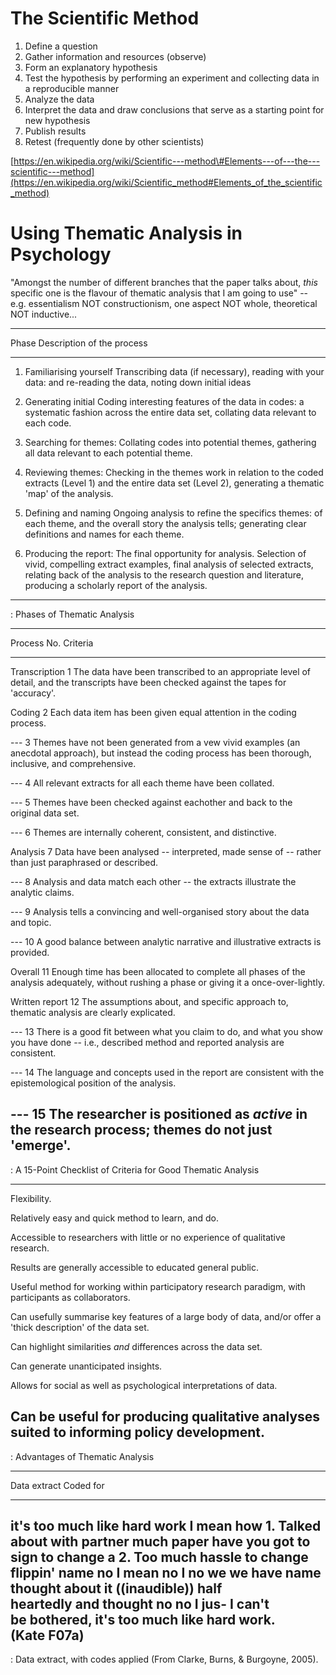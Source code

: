 The Scientific Method
=====================

1.  Define a question
2.  Gather information and resources (observe)
3.  Form an explanatory hypothesis
4.  Test the hypothesis by performing an experiment and collecting data
    in a reproducible manner
5.  Analyze the data
6.  Interpret the data and draw conclusions that serve as a starting
    point for new hypothesis
7.  Publish results
8.  Retest (frequently done by other scientists)

[https://en.wikipedia.org/wiki/Scientific---method\#Elements---of---the---scientific---method](https://en.wikipedia.org/wiki/Scientific_method#Elements_of_the_scientific_method)

Using Thematic Analysis in Psychology
=====================================

"Amongst the number of different branches that the paper talks about,
*this* specific one is the flavour of thematic analysis that I am going
to use" -- e.g. essentialism NOT constructionism, one aspect NOT whole,
theoretical NOT inductive...

  ----------------------------------------------------------------------
  Phase                       Description of the process
  --------------------------- ------------------------------------------
  1. Familiarising yourself   Transcribing data (if necessary), reading
  with your data:             and re-reading the data, noting down
                              initial ideas

  2. Generating initial       Coding interesting features of the data in
  codes:                      a systematic fashion across the entire
                              data set, collating data relevant to each
                              code.

  3. Searching for themes:    Collating codes into potential themes,
                              gathering all data relevant to each
                              potential theme.

  4. Reviewing themes:        Checking in the themes work in relation to
                              the coded extracts (Level 1) and the
                              entire data set (Level 2), generating a
                              thematic 'map' of the analysis.

  5. Defining and naming      Ongoing analysis to refine the specifics
  themes:                     of each theme, and the overall story the
                              analysis tells; generating clear
                              definitions and names for each theme.

  6. Producing the report:    The final opportunity for analysis.
                              Selection of vivid, compelling extract
                              examples, final analysis of selected
                              extracts, relating back of the analysis to
                              the research question and literature,
                              producing a scholarly report of the
                              analysis.
  ----------------------------------------------------------------------

  : Phases of Thematic Analysis

  ------------------------------------------------------------------------
  Process          No.    Criteria
  ---------------- ------ ------------------------------------------------
  Transcription    1      The data have been transcribed to an appropriate
                          level of detail, and the transcripts have been
                          checked against the tapes for 'accuracy'.

  Coding           2      Each data item has been given equal attention in
                          the coding process.

  ---              3      Themes have not been generated from a vew vivid
                          examples (an anecdotal approach), but instead
                          the coding process has been thorough, inclusive,
                          and comprehensive.

  ---              4      All relevant extracts for all each theme have
                          been collated.

  ---              5      Themes have been checked against eachother and
                          back to the original data set.

  ---              6      Themes are internally coherent, consistent, and
                          distinctive.

  Analysis         7      Data have been analysed -- interpreted, made
                          sense of -- rather than just paraphrased or
                          described.

  ---              8      Analysis and data match each other -- the
                          extracts illustrate the analytic claims.

  ---              9      Analysis tells a convincing and well-organised
                          story about the data and topic.

  ---              10     A good balance between analytic narrative and
                          illustrative extracts is provided.

  Overall          11     Enough time has been allocated to complete all
                          phases of the analysis adequately, without
                          rushing a phase or giving it a
                          once-over-lightly.

  Written report   12     The assumptions about, and specific approach to,
                          thematic analysis are clearly explicated.

  ---              13     There is a good fit between what you claim to
                          do, and what you show you have done -- i.e.,
                          described method and reported analysis are
                          consistent.

  ---              14     The language and concepts used in the report are
                          consistent with the epistemological position of
                          the analysis.

  ---              15     The researcher is positioned as *active* in the
                          research process; themes do not just 'emerge'.
  ------------------------------------------------------------------------

  : A 15-Point Checklist of Criteria for Good Thematic Analysis

  ----------------------------------------------------------------------
  Flexibility.

  Relatively easy and quick method to learn, and do.

  Accessible to researchers with little or no experience of qualitative
  research.

  Results are generally accessible to educated general public.

  Useful method for working within participatory research paradigm, with
  participants as collaborators.

  Can usefully summarise key features of a large body of data, and/or
  offer a 'thick description' of the data set.

  Can highlight similarities *and* differences across the data set.

  Can generate unanticipated insights.

  Allows for social as well as psychological interpretations of data.

  Can be useful for producing qualitative analyses suited to informing
  policy development.
  ----------------------------------------------------------------------

  : Advantages of Thematic Analysis

  ------------------------------------------------------------------------
  Data extract                                Coded for
  ------------------------------------------- ----------------------------
  it's too much like hard work I mean how     1. Talked about with partner
  much paper have you got to sign to change a 2. Too much hassle to change
  flippin' name no I mean no I no we we have  name
  thought about it ((inaudible)) half         
  heartedly and thought no no I jus- I can't  
  be bothered, it's too much like hard work.  
  (Kate F07a)                                 
  ------------------------------------------------------------------------

  : Data extract, with codes applied (From Clarke, Burns, & Burgoyne,
  2005).


